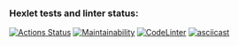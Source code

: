 ### Hexlet tests and linter status:
[![Actions Status](https://github.com/Nikolaev11/frontend-project-lvl1/workflows/hexlet-check/badge.svg)](https://github.com/Nikolaev11/frontend-project-lvl1/actions)
[![Maintainability](https://api.codeclimate.com/v1/badges/a99a88d28ad37a79dbf6/maintainability)](https://codeclimate.com/github/codeclimate/codeclimate/maintainability)
[![CodeLinter](https://github.com/Nikolaev11/frontend-project-lvl1/workflows/Super-Linter/badge.svg)](https://github.com/Nikolaev11/frontend-project-lvl1/actions)
[![asciicast](https://asciinema.org/a/W1brxGFOS3mjzdWKejFb3IpPa.svg)](https://asciinema.org/a/W1brxGFOS3mjzdWKejFb3IpPa)
